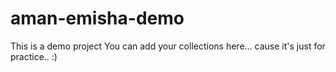 # aman-emisha-demo
This is a demo project
You can add your collections here... cause it's just for practice.. :)

